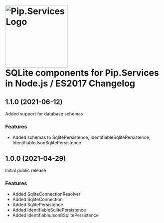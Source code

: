 # <img src="https://uploads-ssl.webflow.com/5ea5d3315186cf5ec60c3ee4/5edf1c94ce4c859f2b188094_logo.svg" alt="Pip.Services Logo" width="200"> <br/> SQLite components for Pip.Services in Node.js / ES2017 Changelog

## <a name="1.1.0"></a> 1.1.0 (2021-06-12) 

Added support for database schemas

### Features

* Added schemas to SqlitePersistence, IdentifiableSqlitePersistence, IdentifiableJsonSqlitePersistence

## <a name="1.0.0"></a> 1.0.0 (2021-04-29) 

Initial public release

### Features

* Added SqliteConnectionResolver
* Added SqliteConnection
* Added SqlitePersistence
* Added IdentifiableSqlitePersistence
* Added IdentifiableJsonßSqlitePersistence

